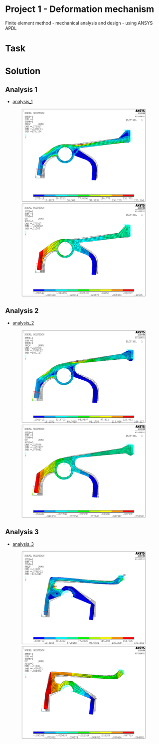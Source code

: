 # Project 1 - Deformation mechanism

Finite element method - mechanical analysis and design - using ANSYS APDL

# Task

# Solution


## Analysis 1
* [analysis_1](https://github.com/Zahorack/fem-ansys/tree/master/project_1/analysis_1)
<p align="center">
<img src="https://github.com/Zahorack/fem-ansys/blob/master/project_1/analysis_1/anlalysis_1_stress.png" width="400" title="hover text">
<img src="https://github.com/Zahorack/fem-ansys/blob/master/project_1/analysis_1/anlalysis_1_y_displacement.png" width="400" title="hover text">
</p>


## Analysis 2
* [analysis_2](https://github.com/Zahorack/fem-ansys/tree/master/project_1/analysis_2)
<p align="center">
<img src="https://github.com/Zahorack/fem-ansys/blob/master/project_1/analysis_2/anlalysis_2_stress.png" width="400" title="hover text">
<img src="https://github.com/Zahorack/fem-ansys/blob/master/project_1/analysis_2/anlalysis_2_y_displacement.png" width="400" title="hover text">
</p>


## Analysis 3
* [analysis_3](https://github.com/Zahorack/fem-ansys/tree/master/project_1/analysis_3)
<p align="center">
<img src="https://github.com/Zahorack/fem-ansys/blob/master/project_1/analysis_3/anlalysis_3_stress.png" width="400" title="hover text">
<img src="https://github.com/Zahorack/fem-ansys/blob/master/project_1/analysis_3/anlalysis_3_y_displacement.png" width="400" title="hover text">
</p>



